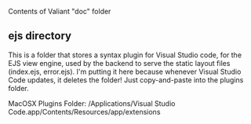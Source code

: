 Contents of Valiant "doc" folder

ejs directory
-------------
This is a folder that stores a syntax plugin for Visual Studio code, for the EJS
view engine, used by the backend to serve the static layout files (index.ejs, error.ejs).  I'm
putting it here because whenever Visual Studio Code updates, it deletes the folder!  Just copy-and-paste
into the plugins folder.

MacOSX Plugins Folder: /Applications/Visual Studio Code.app/Contents/Resources/app/extensions

